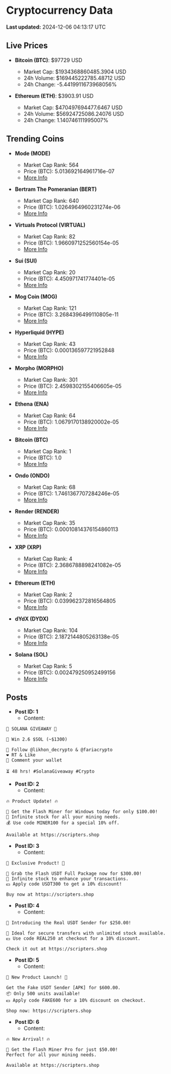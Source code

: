# Cryptocurrency Data

**Last updated:** 2024-12-06 04:13:17 UTC

## Live Prices
- **Bitcoin (BTC)**: $97729 USD
  - Market Cap: $1934368860485.3904 USD
  - 24h Volume: $169445222785.48712 USD
  - 24h Change: -5.4419911673968056%

- **Ethereum (ETH)**: $3903.91 USD
  - Market Cap: $470497694477.6467 USD
  - 24h Volume: $56924725086.24076 USD
  - 24h Change: 1.140746111995007%

## Trending Coins
- **Mode (MODE)**
  - Market Cap Rank: 564
  - Price (BTC): 5.013692164961716e-07
  - [More Info](https://www.coingecko.com/en/coins/mode)

- **Bertram The Pomeranian (BERT)**
  - Market Cap Rank: 640
  - Price (BTC): 1.0264964960231274e-06
  - [More Info](https://www.coingecko.com/en/coins/bertram-the-pomeranian)

- **Virtuals Protocol (VIRTUAL)**
  - Market Cap Rank: 82
  - Price (BTC): 1.9660971252560154e-05
  - [More Info](https://www.coingecko.com/en/coins/virtual-protocol)

- **Sui (SUI)**
  - Market Cap Rank: 20
  - Price (BTC): 4.450971741774401e-05
  - [More Info](https://www.coingecko.com/en/coins/sui)

- **Mog Coin (MOG)**
  - Market Cap Rank: 121
  - Price (BTC): 3.2684396499110805e-11
  - [More Info](https://www.coingecko.com/en/coins/mog-coin)

- **Hyperliquid (HYPE)**
  - Market Cap Rank: 43
  - Price (BTC): 0.000136597721952848
  - [More Info](https://www.coingecko.com/en/coins/hyperliquid)

- **Morpho (MORPHO)**
  - Market Cap Rank: 301
  - Price (BTC): 2.4598302155406605e-05
  - [More Info](https://www.coingecko.com/en/coins/morpho)

- **Ethena (ENA)**
  - Market Cap Rank: 64
  - Price (BTC): 1.0679170138920002e-05
  - [More Info](https://www.coingecko.com/en/coins/ethena)

- **Bitcoin (BTC)**
  - Market Cap Rank: 1
  - Price (BTC): 1.0
  - [More Info](https://www.coingecko.com/en/coins/bitcoin)

- **Ondo (ONDO)**
  - Market Cap Rank: 68
  - Price (BTC): 1.7461367707284246e-05
  - [More Info](https://www.coingecko.com/en/coins/ondo)

- **Render (RENDER)**
  - Market Cap Rank: 35
  - Price (BTC): 0.00010814376154860113
  - [More Info](https://www.coingecko.com/en/coins/render)

- **XRP (XRP)**
  - Market Cap Rank: 4
  - Price (BTC): 2.3686788898241082e-05
  - [More Info](https://www.coingecko.com/en/coins/xrp)

- **Ethereum (ETH)**
  - Market Cap Rank: 2
  - Price (BTC): 0.039962372816564805
  - [More Info](https://www.coingecko.com/en/coins/ethereum)

- **dYdX (DYDX)**
  - Market Cap Rank: 104
  - Price (BTC): 2.1872144805263138e-05
  - [More Info](https://www.coingecko.com/en/coins/dydx-chain)

- **Solana (SOL)**
  - Market Cap Rank: 5
  - Price (BTC): 0.002479250952499156
  - [More Info](https://www.coingecko.com/en/coins/solana)

## Posts
- **Post ID: 1**
  - Content:
```
🚀 SOLANA GIVEAWAY 🚀

🎁 Win 2.6 $SOL (~$1300)

🤝 Follow @likhon_decrypto & @fariacrypto
❤️ RT & Like
💬 Comment your wallet

⏳ 48 hrs! #SolanaGiveaway #Crypto
```

- **Post ID: 2**
  - Content:
```
🔥 Product Update! 🔥

🚀 Get the Flash Miner for Windows today for only $100.00!
🔋 Infinite stock for all your mining needs.
💰 Use code MINER100 for a special 10% off.

Available at https://scripters.shop
```

- **Post ID: 3**
  - Content:
```
🎁 Exclusive Product! 🎁

💸 Grab the Flash USDT Full Package now for $300.00!
🎉 Infinite stock to enhance your transactions.
💵 Apply code USDT300 to get a 10% discount!

Buy now at https://scripters.shop
```

- **Post ID: 4**
  - Content:
```
💎 Introducing the Real USDT Sender for $250.00!

💼 Ideal for secure transfers with unlimited stock available.
💵 Use code REAL250 at checkout for a 10% discount.

Check it out at https://scripters.shop
```

- **Post ID: 5**
  - Content:
```
🚀 New Product Launch! 🚀

Get the Fake USDT Sender [APK] for $600.00.
📦 Only 500 units available!
💵 Apply code FAKE600 for a 10% discount on checkout.

Shop now: https://scripters.shop
```

- **Post ID: 6**
  - Content:
```
🔥 New Arrival! 🔥

💸 Get the Flash Miner Pro for just $50.00!
Perfect for all your mining needs.

Available at https://scripters.shop
```

